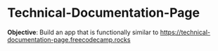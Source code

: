 # Technical-Documentation-Page

**Objective**: Build an app that is functionally similar to https://technical-documentation-page.freecodecamp.rocks